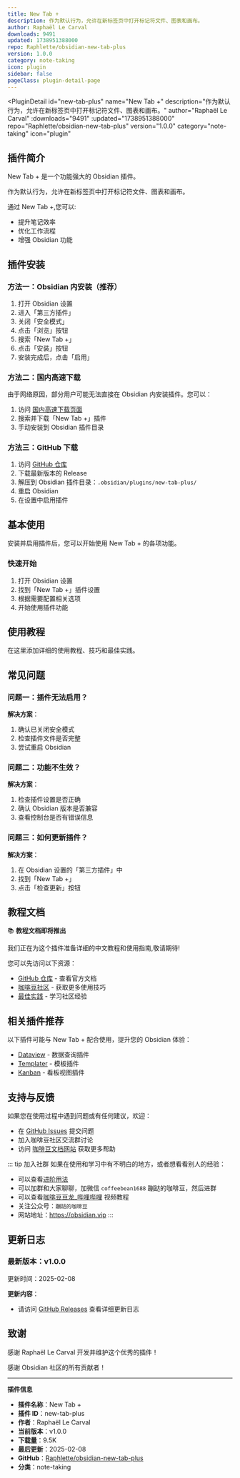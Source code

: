 ```yaml
---
title: New Tab +
description: 作为默认行为，允许在新标签页中打开标记符文件、图表和画布。
author: Raphaël Le Carval
downloads: 9491
updated: 1738951388000
repo: Raphlette/obsidian-new-tab-plus
version: 1.0.0
category: note-taking
icon: plugin
sidebar: false
pageClass: plugin-detail-page
---
```


<PluginDetail
  id="new-tab-plus"
  name="New Tab +"
  description="作为默认行为，允许在新标签页中打开标记符文件、图表和画布。"
  author="Raphaël Le Carval"
  :downloads="9491"
  :updated="1738951388000"
  repo="Raphlette/obsidian-new-tab-plus"
  version="1.0.0"
  category="note-taking"
  icon="plugin"
>

<!-- AUTO_GENERATED_START -->
## 插件简介

New Tab + 是一个功能强大的 Obsidian 插件。

作为默认行为，允许在新标签页中打开标记符文件、图表和画布。

通过 New Tab +,您可以:

- 提升笔记效率
- 优化工作流程
- 增强 Obsidian 功能

<!-- AUTO_GENERATED_END -->

<!-- AUTO_GENERATED_START -->
## 插件安装

### 方法一：Obsidian 内安装（推荐）

1. 打开 Obsidian 设置
2. 进入「第三方插件」
3. 关闭「安全模式」
4. 点击「浏览」按钮
5. 搜索「New Tab +」
6. 点击「安装」按钮
7. 安装完成后，点击「启用」

### 方法二：国内高速下载

由于网络原因，部分用户可能无法直接在 Obsidian 内安装插件。您可以：

1. 访问 [国内高速下载页面](/zh/documentation/obsidian-plugins-download.html)
2. 搜索并下载「New Tab +」插件
3. 手动安装到 Obsidian 插件目录

### 方法三：GitHub 下载

1. 访问 [GitHub 仓库](https://github.com/Raphlette/obsidian-new-tab-plus)
2. 下载最新版本的 Release
3. 解压到 Obsidian 插件目录：`.obsidian/plugins/new-tab-plus/`
4. 重启 Obsidian
5. 在设置中启用插件

## 基本使用

安装并启用插件后，您可以开始使用 New Tab + 的各项功能。

### 快速开始

1. 打开 Obsidian 设置
2. 找到「New Tab +」插件设置
3. 根据需要配置相关选项
4. 开始使用插件功能

<!-- AUTO_GENERATED_END -->

<!-- CUSTOM_CONTENT_START:tutorial -->
## 使用教程

在这里添加详细的使用教程、技巧和最佳实践。

<!-- CUSTOM_CONTENT_END:tutorial -->

<!-- SHARED_CONTENT_START -->
## 常见问题

### 问题一：插件无法启用？

**解决方案**：
1. 确认已关闭安全模式
2. 检查插件文件是否完整
3. 尝试重启 Obsidian

### 问题二：功能不生效？

**解决方案**：
1. 检查插件设置是否正确
2. 确认 Obsidian 版本是否兼容
3. 查看控制台是否有错误信息

### 问题三：如何更新插件？

**解决方案**：
1. 在 Obsidian 设置的「第三方插件」中
2. 找到「New Tab +」
3. 点击「检查更新」按钮

## 教程文档

📚 **教程文档即将推出**

我们正在为这个插件准备详细的中文教程和使用指南,敬请期待!

您可以先访问以下资源：
- [GitHub 仓库](https://github.com/Raphlette/obsidian-new-tab-plus) - 查看官方文档
- [咖啡豆社区](/zh/bases/) - 获取更多使用技巧
- [最佳实践](/zh/best-practices/) - 学习社区经验

## 相关插件推荐

以下插件可能与 New Tab + 配合使用，提升您的 Obsidian 体验：

- [Dataview](/zh/plugins/dataview.html) - 数据查询插件
- [Templater](/zh/plugins/templater-obsidian.html) - 模板插件
- [Kanban](/zh/plugins/obsidian-kanban.html) - 看板视图插件

## 支持与反馈

如果您在使用过程中遇到问题或有任何建议，欢迎：

- 在 [GitHub Issues](https://github.com/Raphlette/obsidian-new-tab-plus/issues) 提交问题
- 加入咖啡豆社区交流群讨论
- 访问 [咖啡豆文档网站](https://obsidian.vip) 获取更多帮助

::: tip 加入社群
如果在使用和学习中有不明白的地方，或者想看看别人的经验：
- 可以查看[进阶用法](/zh/advanced)
- 可以加群和大家聊聊，加微信 `coffeebean1688` 蹦跶的咖啡豆，然后进群
- 可以查看[咖啡豆豆龙_哔哩哔哩](https://space.bilibili.com/618777356) 视频教程
- 关注公众号：`蹦跶的咖啡豆`
- 网站地址：https://obsidian.vip
:::
<!-- SHARED_CONTENT_END -->

<!-- AUTO_GENERATED_START -->
## 更新日志

### 最新版本：v1.0.0

更新时间：2025-02-08

**更新内容**：
- 请访问 [GitHub Releases](https://github.com/Raphlette/obsidian-new-tab-plus/releases) 查看详细更新日志

## 致谢

感谢 Raphaël Le Carval 开发并维护这个优秀的插件！

感谢 Obsidian 社区的所有贡献者！

---

**插件信息**
- **插件名称**：New Tab +
- **插件 ID**：new-tab-plus
- **作者**：Raphaël Le Carval
- **当前版本**：v1.0.0
- **下载量**：9.5K
- **最后更新**：2025-02-08
- **GitHub**：[Raphlette/obsidian-new-tab-plus](https://github.com/Raphlette/obsidian-new-tab-plus)
- **分类**：note-taking
<!-- AUTO_GENERATED_END -->

</PluginDetail>

